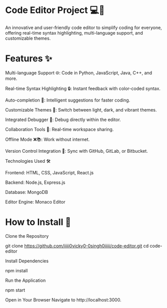 
# Code Editor Project 💻🎨

An innovative and user-friendly code editor to simplify coding for everyone, offering real-time syntax highlighting, multi-language support, and customizable themes.

# Features ✨

 Multi-language Support 🌐: Code in Python, JavaScript, Java, C++, and more.

 Real-time Syntax Highlighting 🔒: Instant feedback with color-coded syntax.

 Auto-completion 🔄: Intelligent suggestions for faster coding.

 Customizable Themes 🎨: Switch between light, dark, and vibrant themes.

 Integrated Debugger 🔧: Debug directly within the editor.

 Collaboration Tools 🔗: Real-time workspace sharing.

 Offline Mode ❌📚: Work without internet.

 Version Control Integration 🔐: Sync with GitHub, GitLab, or Bitbucket.

 Technologies Used 🛠️

 Frontend: HTML, CSS, JavaScript, React.js

 Backend: Node.js, Express.js

 Database: MongoDB

 Editor Engine: Monaco Editor

# How to Install 🚀

 Clone the Repository

 git clone https://github.com/iiiii0vicky0-0singh0iiiii/code-editor.git
 cd code-editor

 Install Dependencies

 npm install

 Run the Application

 npm start

 Open in Your Browser
 Navigate to http://localhost:3000.

